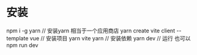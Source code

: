 # 安装
npm i -g yarn // 安装yarn 相当于一个应用商店
yarn create vite client --template vue // 安装项目 yarn vite
yarn  // 安装依赖
yarn dev // 运行  也可以 npm run dev  
